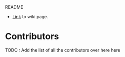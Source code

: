 README

* [Link](https://github.com/TPCSS-mbedTLS-Project-2020-22/source/wiki) to wiki page.

# Contributors

TODO : Add the list of all the contributors over here
here